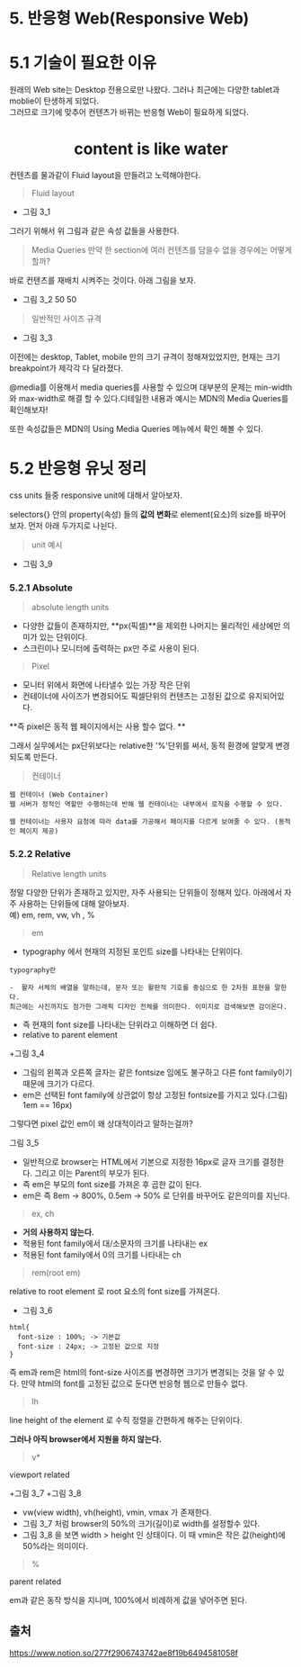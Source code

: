 # 5. 반응형 Web(Responsive Web)

# 5.1 기술이 필요한 이유
원래의 Web site는 Desktop 전용으로만 나왔다. 그러나 최근에는 다양한 tablet과 moblie이 탄생하게 되었다.<br>
그러므로 크기에 맞추어 컨텐츠가 바뀌는 반응형 Web이 필요하게 되었다.

<h1 align="center">content is like water</h1>

컨텐츠를 물과같이 Fluid layout을 만들려고 노력해야한다.<br>

> Fluid layout
+ 그림 3_1

그러기 위해서 위 그림과 같은 속성 값들을 사용한다.

> Media Queries
만약 한 section에 여러 컨텐츠를 담을수 없을 경우에는 어떻게 할까? 

바로 컨텐츠를 재배치 시켜주는 것이다. 아래 그림을 보자.

+ 그림 3_2 50 50

> 일반적인 사이즈 규격

+ 그림 3_3

이전에는 desktop, Tablet, mobile 만의 크기 규격이 정해져있었지만, 현재는 크기 breakpoint가 제각각 다 달라졌다. <br>

@media를 이용해서 media queries를 사용할 수 있으며 대부분의 문제는 min-width와 max-width로 해결 할 수 있다.디테일한 내용과 예시는 MDN의 Media Queries를 확인해보자!

또한 속성값들은 MDN의 Using Media Queries 메뉴에서 확인 해볼 수 있다.

# 5.2 반응형 유닛 정리
css units 들중 responsive unit에 대해서 알아보자.

selectors{} 안의 property(속성) 들의 **값의 변화**로 element(요소)의 size를 바꾸어보자. 먼저 아래 두가지로 나뉜다.

> unit 예시

+ 그림 3_9


### 5.2.1 Absolute
> absolute length units

+ 다양한 값들이 존재하지만, **px(픽셀)**을 제외한 나머지는 물리적인 세상에만 의미가 있는 단위이다.
+ 스크린이나 모니터에 출력하는 px만 주로 사용이 된다.

> Pixel

+ 모니터 위에서 화면에 나타낼수 있는 가장 작은 단위
+ 컨테이너에 사이즈가 변경되어도 픽셀단위의 컨텐츠는 고정된 값으로 유지되어있다. 

**즉 pixel은 동적 웹 페이지에서는 사용 할수 없다. **

그래서 실무에서는 px단위보다는 relative한 '%'단위를 써서, 동적 환경에 알맞게 변경되도록 만든다.

> 컨테이너
```
웹 컨테이너 (Web Container)
웹 서버가 정적인 역할만 수행하는데 반해 웹 컨테이너는 내부에서 로직을 수행할 수 있다.

웹 컨테이너는 사용자 요청에 따라 data를 가공해서 페이지를 다르게 보여줄 수 있다. (동적인 페이지 제공)
```
### 5.2.2 Relative
> Relative length units

정말 다양한 단위가 존재하고 있지만, 자주 사용되는 단위들이 정해져 있다. 아래에서 자주 사용하는 단위들에 대해 알아보자.<br>
예) em, rem, vw, vh , %

> em

+ typography 에서 현재의 지정된 포인트 size를 나타내는 단위이다.
```
typography란

-  활자 서체의 배열을 말하는데, 문자 또는 활판적 기호를 중심으로 한 2차원 표현을 말한다. 
최근에는 사진까지도 첨가한 그래픽 디자인 전체를 의미한다. 이미지로 검색해보면 감이온다.
```
+ 즉 현재의 font size를 나타내는 단위라고 이해하면 더 쉽다.
+ relative to parent element

+그림 3_4

+ 그림의 왼쪽과 오른쪽 글자는 같은 fontsize 임에도 불구하고 다른 font family이기 때문에 크기가 다르다.
+ em은 선택된 font family에 상관없이 항상 고정된 fontsize를 가지고 있다.(그림) 1em == 16px)

그렇다면 pixel 값인 em이 왜 상대적이라고 말하는걸까?

그림 3_5

+ 일반적으로 browser는 HTML에서 기본으로 지정한 16px로 글자 크기를 결정한다. 그리고 이는 Parent의 부모가 된다.
+ 즉 em은 부모의 font size를 가져온 후 곱한 값이 된다.
+ em은 즉 8em -> 800%, 0.5em -> 50% 로 단위를 바꾸어도 같은의미를 지닌다.

> ex, ch
+ **거의 사용하지 않는다.**
+ 적용된 font family에서 대/소문자의 크기를 나타내는 ex
+ 적용된 font family에서 0의 크기를 나타내는 ch

> rem(root em)

relative to root element 로 root 요소의 font size를 가져온다.

+ 그림 3_6

```
html{
  font-size : 100%; -> 기본값
  font-size : 24px; -> 고정된 값으로 지정
}
```
즉 em과 rem은 html의 font-size 사이즈를 변경하면 크기가 변경되는 것을 알 수 있다. 만약 html의 font를 고정된 값으로 둔다면
반응형 웹으로 만들수 없다.

> lh

line height of the element 로 수직 정렬을 간편하게 해주는 단위이다.

**그러나 아직 browser에서 지원을 하지 않는다.**

> v\*

viewport related

+그림 3_7
+그림 3_8

+ vw(view width), vh(height), vmin, vmax 가 존재한다.
+ 그림 3_7 처럼 browser의 50%의 크기(길이)로 width를 설정할수 있다.
+ 그림 3_8 을 보면  width > height 인 상태이다. 이 때 vmin은 작은 값(height)에 50%라는 의미이다. 

> %

parent related

em과 같은 동작 방식을 지니며, 100%에서 비례하게 값을 넣어주면 된다.



## 출처

https://www.notion.so/277f2906743742ae8f19b6494581058f

